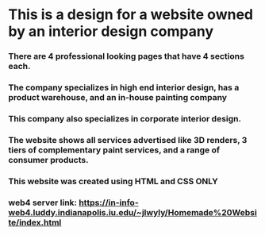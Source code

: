 # This is a design for a website owned by an interior design company
### There are 4 professional looking pages that have 4 sections each.
### The company specializes in high end interior design, has a product warehouse, and an in-house painting company
### This company also specializes in corporate interior design.
### The website shows all services advertised like 3D renders, 3 tiers of complementary paint services, and a range of consumer products.
### This website was created using HTML and CSS ONLY

### web4 server link: https://in-info-web4.luddy.indianapolis.iu.edu/~jlwyly/Homemade%20Website/index.html
